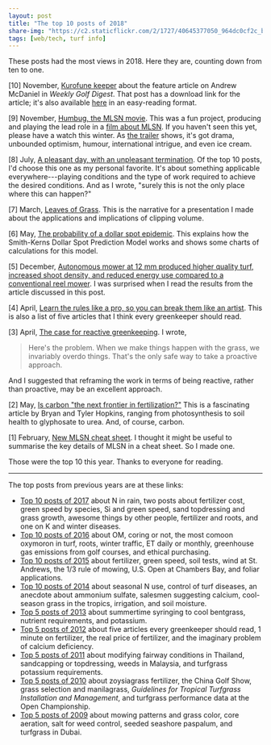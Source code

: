 ```yaml
---
layout: post
title: "The top 10 posts of 2018"
share-img: "https://c2.staticflickr.com/2/1727/40645377050_964dc0cf2c_b_d.jpg"
tags: [web/tech, turf info]
---
```


These posts had the most views in 2018. Here they are, counting down from ten to one.

[10] November, [Kurofune keeper](https://www.asianturfgrass.com/2018-11-17-kurofune-keeper/) about the feature article on Andrew McDaniel in *Weekly Golf Digest*. That post has a download link for the article; it's also available [here](http://www.files.asianturfgrass.com/andrew_digest_2018.html) in an easy-reading format.

[9] November, [Humbug, the MLSN movie](https://www.asianturfgrass.com/2018-11-29-humbug-the-mlsn-movie/). This was a fun project, producing and playing the lead role in a [film about MLSN](https://vimeo.com/micahwoods/humbug). If you haven't seen this yet, please have a watch this winter. As [the trailer](https://vimeo.com/micahwoods/humbugshort) shows, it's got drama, unbounded optimism, humour, international intrigue, and even ice cream.

[8] July, [A pleasant day, with an unpleasant termination](https://www.asianturfgrass.com/2018-07-10-pleasant-day-unpleasant-termination/). Of the top 10 posts, I'd choose this one as my personal favorite. It's about something applicable everywhere---playing conditions and the type of work required to achieve the desired conditions. And as I wrote, "surely this is not the only place where this can happen?"

[7] March, [Leaves of Grass](https://www.asianturfgrass.com/2018-03-11-leaves-of-grass/). This is the narrative for a presentation I made about the applications and implications of clipping volume.

[6] May, [The probability of a dollar spot epidemic](https://www.asianturfgrass.com/2018-05-30-probability-of-dollar-spot/). This explains how the Smith-Kerns Dollar Spot Prediction Model works and shows some charts of calculations for this model.

[5] December, [Autonomous mower at 12 mm produced higher quality turf, increased shoot density, and reduced energy use compared to a conventional reel mower](https://www.asianturfgrass.com/2018-12-08-produced-higher-quality-turf-autonomous/). I was surprised when I read the results from the article discussed in this post.

[4] April, [Learn the rules like a pro, so you can break them like an artist](https://www.asianturfgrass.com/2018-04-05-five-articles-every-greenkeeper-should-read/). This is also a list of five articles that I think every greenkeeper should read. 

[3] April, [The case for reactive greenkeeping](https://www.asianturfgrass.com/2018-04-01-is-reactive-better-than-proactive/). I wrote,

> Here's the problem. When we make things happen with the grass, we invariably overdo things. That's the only safe way to take a proactive approach.

And I suggested that reframing the work in terms of being reactive, rather than proactive, may be an excellent approach.

[2] May, [Is carbon "the next frontier in fertilization?"](https://www.asianturfgrass.com/2018-05-31-is-carbon-the-next-frontier-in-fertilization/) This is a fascinating article by Bryan and Tyler Hopkins, ranging from photosynthesis to soil health to glyphosate to urea. And, of course, carbon. 

[1] February, [New MLSN cheat sheet](https://www.asianturfgrass.com/2018-02-03-new-mlsn-cheat-sheet/). I thought it might be useful to summarise the key details of MLSN in a cheat sheet. So I made one.

Those were the top 10 this year. Thanks to everyone for reading. 

---

The top posts from previous years are at these links:

* [Top 10 posts of 2017](https://www.asianturfgrass.com/2017-12-30-top-10-posts-of-2017/) about N in rain, two posts about fertilizer cost, green speed by species, Si and green speed, sand topdressing and grass growth, awesome things by other people, fertilizer and roots, and one on K and winter diseases.
* [Top 10 posts of 2016](http://www.blog.asianturfgrass.com/2016/12/top-10-posts-of-2016.html) about OM, coring or not, the most comoon oxymoron in turf, roots, winter traffic, ET daily or monthly, greenhouse gas emissions from golf courses, and ethical purchasing.
* [Top 10 posts of 2015](http://www.blog.asianturfgrass.com/2015/12/top-10-posts-on-the-blog-in-2015.html) about fertilizer, green speed, soil tests, wind at St. Andrews, the 1/3 rule of mowing, U.S. Open at Chambers Bay, and foliar applications.
* [Top 10 posts of 2014](http://www.blog.asianturfgrass.com/2014/12/top-10-posts-on-the-blog-in-2014.html) about seasonal N use, control of turf diseases, an anecdote about ammonium sulfate, salesmen suggesting calcium, cool-season grass in the tropics, irrigation, and soil moisture.
* [Top 5 posts of 2013](http://www.blog.asianturfgrass.com/2013/12/counting-down-top-5-posts-this-year.html) about summertime syringing to cool bentgrass, nutrient requirements, and potassium.
* [Top 5 posts of 2012](http://www.blog.asianturfgrass.com/2013/12/counting-down-top-5-posts-of-2012.html) about five articles every greenkeeper should read, 1 minute on fertilizer, the real price of fertilizer, and the imaginary problem of calcium deficiency.
* [Top 5 posts of 2011](http://www.blog.asianturfgrass.com/2013/12/counting-down-top-5-posts-of-2011.html) about modifying fairway conditions in Thailand, sandcapping or topdressing, weeds in Malaysia, and turfgrass potassium requirements.
* [Top 5 posts of 2010](http://www.blog.asianturfgrass.com/2013/12/counting-down-top-5-posts-of-2010.html) about zoysiagrass fertilizer, the China Golf Show, grass selection and manilagrass, *Guidelines for Tropical Turfgrass Installation and Management*, and turfgrass performance data at the Open Championship.
* [Top 5 posts of 2009](http://www.blog.asianturfgrass.com/2013/11/top-5-posts-of-2009.html) about mowing patterns and grass color, core aeration, salt for weed control, seeded seashore paspalum, and turfgrass in Dubai.
